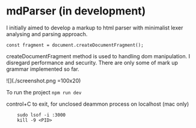 # mdParser (in development)

I initially aimed to develop a markup to html parser with minimalist lexer analysing and parsing approach.

`const fragment = document.createDocumentFragment();`

createDocumentFragment method is used to handling dom manipulation. I disregard performance and security. There are only some of mark up grammar implemented so far.

![](./screenshot.png =100x20)

To run the project
`npm run dev`

control+C to exit,
for unclosed deammon process on localhost (mac only)

```console
    sudo lsof -i :3000
    kill -9 <PID>
```
